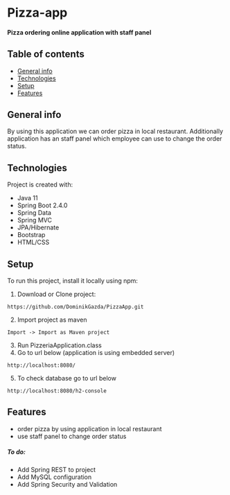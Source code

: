 # Pizza-app
#### Pizza ordering online application with staff panel
## Table of contents
* [General info](#general-info)
* [Technologies](#technologies)
* [Setup](#setup)
* [Features](#Features)

## General info
By using this application we can order pizza in local restaurant. Additionally application has an staff panel which employee can use to change the order status.
	
## Technologies
Project is created with:
* Java 11
* Spring Boot 2.4.0
* Spring Data
* Spring MVC
* JPA/Hibernate
* Bootstrap
* HTML/CSS
	
## Setup
To run this project, install it locally using npm:

1. Download or Clone project:
```
https://github.com/DominikGazda/PizzaApp.git
```
2. Import project as maven
```
Import -> Import as Maven project
```
3. Run PizzeriaApplication.class
4. Go to url below (application is using embedded server)
```
http://localhost:8080/
```
5. To check database go to url below
```
http://localhost:8080/h2-console
```
## Features

* order pizza by using application in local restaurant
* use staff panel to change order status 

##### To do:
* Add Spring REST to project
* Add MySQL configuration
* Add Spring Security and Validation 
